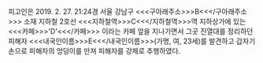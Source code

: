 피고인은 2019. 2. 27. 21:24경 서울 강남구 <<<구아래주소>>>B<<</구아래주소>>> 소재 지하철 2호선 <<<지하철역>>>C<<</지하철역>>>역 지하상가에 있는 <<<카페>>>'D'<<</카페>>> 이라는 카페 앞을 지나가면서 그곳 진열대를 정리하던 피해자 <<<내국인이름>>>E<<</내국인이름>>>(가명, 여, 23세)를 발견하고 갑자기 손으로 피해자의 엉덩이를 만져 피해자를 강제로 추행하였다.